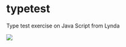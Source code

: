 # typetest
Type test exercise on Java Script from Lynda

<img src = "https://upload.wikimedia.org/wikipedia/en/thumb/6/63/IMG_%28business%29.svg/1200px-IMG_%28business%29.svg.png">
